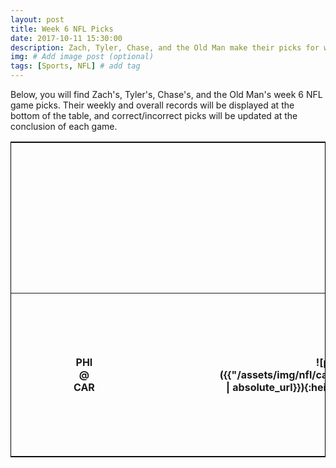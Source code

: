 ```yaml
---
layout: post
title: Week 6 NFL Picks
date: 2017-10-11 15:30:00
description: Zach, Tyler, Chase, and the Old Man make their picks for week 6 games in the NFL.
img: # Add image post (optional)
tags: [Sports, NFL] # add tag
---
```

Below, you will find Zach's, Tyler's, Chase's, and the Old Man's week 6 NFL game picks. Their weekly and overall records will be displayed
at the bottom of the table, and correct/incorrect picks will be updated at the conclusion of each game.
<style>
    .test {
        border: 1px solid black;
    }
    th, td {
        padding: 100px;
        text-align: center;
    }
</style>
<table class='test' align='center'>
    <tr>
        <th></th>
        <th>Zach</th>
        <th>Tyler</th>
        <th>Chase</th>
        <th>Old Man</th>
    </tr>
    <tr>
        <th>PHI @ CAR</th>
        <th markdown="1">![panthers]({{"/assets/img/nfl/carolina_panthers_thumb.png" | absolute_url}}){:height="75px" width="75px"}</th>
        <th markdown="1">![Eagles]({{site.baseurl}}/assets/img/nfl/philadelphia_eagles_thumb.png){:height="75px" width="75px"}</th>
        <td>N/A</td>
        <td>N/A</td>
    </tr>
</table>
